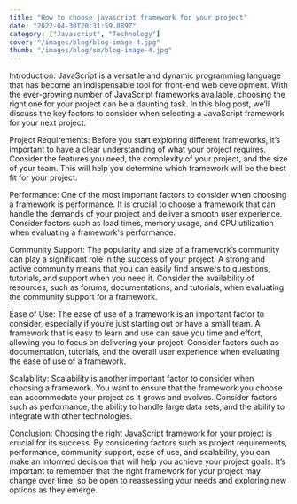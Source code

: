 ```yaml
---
title: "How to choose javascript framework for your project"
date: "2022-04-30T20:31:59.889Z"
category: ["Javascript", "Technology"]
cover: "/images/blog/blog-image-4.jpg"
thumb: "/images/blog/sm/blog-image-4.jpg"
---
```


Introduction:
JavaScript is a versatile and dynamic programming language that has become an indispensable tool for front-end web development. With the ever-growing number of JavaScript frameworks available, choosing the right one for your project can be a daunting task. In this blog post, we’ll discuss the key factors to consider when selecting a JavaScript framework for your next project.

Project Requirements:
Before you start exploring different frameworks, it’s important to have a clear understanding of what your project requires. Consider the features you need, the complexity of your project, and the size of your team. This will help you determine which framework will be the best fit for your project.

Performance:
One of the most important factors to consider when choosing a framework is performance. It is crucial to choose a framework that can handle the demands of your project and deliver a smooth user experience. Consider factors such as load times, memory usage, and CPU utilization when evaluating a framework's performance.

Community Support:
The popularity and size of a framework’s community can play a significant role in the success of your project. A strong and active community means that you can easily find answers to questions, tutorials, and support when you need it. Consider the availability of resources, such as forums, documentations, and tutorials, when evaluating the community support for a framework.

Ease of Use:
The ease of use of a framework is an important factor to consider, especially if you’re just starting out or have a small team. A framework that is easy to learn and use can save you time and effort, allowing you to focus on delivering your project. Consider factors such as documentation, tutorials, and the overall user experience when evaluating the ease of use of a framework.

Scalability:
Scalability is another important factor to consider when choosing a framework. You want to ensure that the framework you choose can accommodate your project as it grows and evolves. Consider factors such as performance, the ability to handle large data sets, and the ability to integrate with other technologies.

Conclusion:
Choosing the right JavaScript framework for your project is crucial for its success. By considering factors such as project requirements, performance, community support, ease of use, and scalability, you can make an informed decision that will help you achieve your project goals. It’s important to remember that the right framework for your project may change over time, so be open to reassessing your needs and exploring new options as they emerge.
